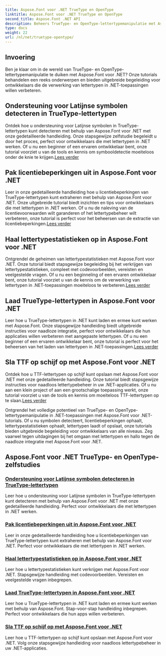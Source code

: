 ```yaml
---
title: Aspose.Font voor .NET TrueType en OpenType
linktitle: Aspose.Font voor .NET TrueType en OpenType
second_title: Aspose.Font .NET API
description: Beheers TrueType- en OpenType-lettertypemanipulatie met Aspose.Font voor .NET-tutorials. Leer symbolen detecteren, licentiebeperkingen opheffen. lettertypen laden en opslaan.
type: docs
weight: 22
url: /nl/net/truetype-opentype/
---
```


## Invoering

Ben je klaar om in de wereld van TrueType- en OpenType-lettertypemanipulatie te duiken met Aspose.Font voor .NET? Onze tutorials behandelen een reeks onderwerpen en bieden uitgebreide begeleiding voor ontwikkelaars die de verwerking van lettertypen in .NET-toepassingen willen verbeteren.

## Ondersteuning voor Latijnse symbolen detecteren in TrueType-lettertypen

Ontdek hoe u ondersteuning voor Latijnse symbolen in TrueType-lettertypen kunt detecteren met behulp van Aspose.Font voor .NET met onze gedetailleerde handleiding. Onze stapsgewijze zelfstudie begeleidt u door het proces, perfect voor ontwikkelaars die met lettertypen in .NET werken. Of u nu een beginner of een ervaren ontwikkelaar bent, onze tutorial voorziet u van de tools en kennis om symbooldetectie moeiteloos onder de knie te krijgen.[Lees verder](./detect-latin-symbols-support-truetype-fonts/)

## Pak licentiebeperkingen uit in Aspose.Font voor .NET

 Leer in onze gedetailleerde handleiding hoe u licentiebeperkingen van TrueType-lettertypen kunt extraheren met behulp van Aspose.Font voor .NET. Onze uitgebreide tutorial biedt inzichten en tips voor ontwikkelaars die met lettertypen in .NET werken. Of u nu de naleving van de licentievoorwaarden wilt garanderen of het lettertypebeheer wilt verbeteren, onze tutorial is perfect voor het beheersen van de extractie van licentiebeperkingen.[Lees verder](./extract-license-restrictions/)

## Haal lettertypestatistieken op in Aspose.Font voor .NET

Ontgrendel de geheimen van lettertypestatistieken met Aspose.Font voor .NET. Onze tutorial biedt stapsgewijze begeleiding bij het verkrijgen van lettertypestatistieken, compleet met codevoorbeelden, vereisten en veelgestelde vragen. Of u nu een beginneling of een ervaren ontwikkelaar bent, onze tutorial voorziet u van de kennis om de verwerking van lettertypen in .NET-toepassingen moeiteloos te verbeteren.[Lees verder](./get-font-metrics/)

## Laad TrueType-lettertypen in Aspose.Font voor .NET

 Leer hoe u TrueType-lettertypen in .NET kunt laden en ermee kunt werken met Aspose.Font. Onze stapsgewijze handleiding biedt uitgebreide instructies voor naadloze integratie, perfect voor ontwikkelaars die hun applicaties willen verbeteren met aangepaste lettertypen. Of u nu een beginner of een ervaren ontwikkelaar bent, onze tutorial is perfect voor het beheersen van het laden van lettertypen in .NET-toepassingen.[Lees verder](./load-truetype-fonts/)

## Sla TTF op schijf op met Aspose.Font voor .NET

Ontdek hoe u TTF-lettertypen op schijf kunt opslaan met Aspose.Font voor .NET met onze gedetailleerde handleiding. Onze tutorial biedt stapsgewijze instructies voor naadloos lettertypebeheer in uw .NET-applicaties. Of u nu aan een klein project of aan een grootschalige toepassing werkt, onze tutorial voorziet u van de tools en kennis om moeiteloos TTF-lettertypen op te slaan.[Lees verder](./save-ttf-to-disc/)

Ontgrendel het volledige potentieel van TrueType- en OpenType-lettertypemanipulatie in .NET-toepassingen met Aspose.Font voor .NET-tutorials. Of u nu symbolen detecteert, licentiebeperkingen ophaalt, lettertypestatistieken ophaalt, lettertypen laadt of opslaat, onze tutorials bieden uitgebreide begeleiding voor ontwikkelaars van alle niveaus. Zeg vaarwel tegen uitdagingen bij het omgaan met lettertypen en hallo tegen de naadloze integratie met Aspose.Font voor .NET. 
## Aspose.Font voor .NET TrueType- en OpenType-zelfstudies
### [Ondersteuning voor Latijnse symbolen detecteren in TrueType-lettertypen](./detect-latin-symbols-support-truetype-fonts/)
Leer hoe u ondersteuning voor Latijnse symbolen in TrueType-lettertypen kunt detecteren met behulp van Aspose.Font voor .NET met onze gedetailleerde handleiding. Perfect voor ontwikkelaars die met lettertypen in .NET werken.
### [Pak licentiebeperkingen uit in Aspose.Font voor .NET](./extract-license-restrictions/)
Leer in onze gedetailleerde handleiding hoe u licentiebeperkingen van TrueType-lettertypen kunt extraheren met behulp van Aspose.Font voor .NET. Perfect voor ontwikkelaars die met lettertypen in .NET werken.
### [Haal lettertypestatistieken op in Aspose.Font voor .NET](./get-font-metrics/)
Leer hoe u lettertypestatistieken kunt verkrijgen met Aspose.Font voor .NET. Stapsgewijze handleiding met codevoorbeelden. Vereisten en veelgestelde vragen inbegrepen.
### [Laad TrueType-lettertypen in Aspose.Font voor .NET](./load-truetype-fonts/)
Leer hoe u TrueType-lettertypen in .NET kunt laden en ermee kunt werken met behulp van Aspose.Font. Stap-voor-stap handleiding inbegrepen. Perfect voor ontwikkelaars die hun apps willen verbeteren.
### [Sla TTF op schijf op met Aspose.Font voor .NET](./save-ttf-to-disc/)
Leer hoe u TTF-lettertypen op schijf kunt opslaan met Aspose.Font voor .NET. Volg onze stapsgewijze handleiding voor naadloos lettertypebeheer in uw .NET-applicaties.